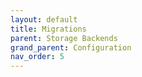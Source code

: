 ```yaml
---
layout: default
title: Migrations
parent: Storage Backends
grand_parent: Configuration
nav_order: 5
---
```



